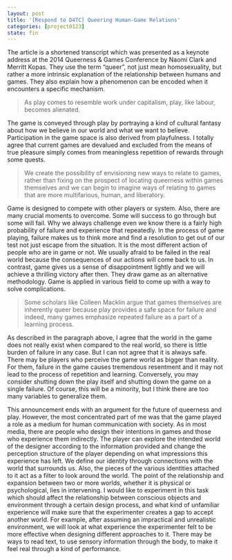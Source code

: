 ```yaml
---
layout: post
title: '[Respond to D4TC] Queering Human-Game Relations'
categories: [project0123]
state: fin
---
```


The article is a shortened transcript which was presented as a keynote address at the 2014 Queerness & Games Conference by Naomi Clark and Merritt Kopas. They use the term “queer”, not just mean homosexuality, but rather a more intrinsic explanation of the relationship between humans and games. They also explain how a phenomenon can be encoded when it encounters a specific mechanism.

> As play comes to resemble work under capitalism, play, like labour, becomes alienated.

The game is conveyed through play by portraying a kind of cultural fantasy about how we believe in our world and what we want to believe. Participation in the game space is also derived from playfulness. I totally agree that current games are devalued and excluded from the means of true pleasure simply comes from meaningless repetition of rewards through some quests.

> We create the possibility of envisioning new ways to relate to games, rather than fixing on the prospect of locating queerness within games themselves and we can begin to imagine ways of relating to games that are more multifarious, human, and liberatory.

Game is designed to compete with other players or system. Also, there are many crucial moments to overcome. Some will success to go through but some will fail. Why we always challenge even we know there is a fairly high probability of failure and experience that repeatedly. In the process of game playing, failure makes us to think more and find a resolution to get out of our test not just escape from the situation. It is the most different action of people who are in game or not. We usually afraid to be failed in the real world because the consequences of our actions will come back to us. In contrast, game gives us a sense of disappointment lightly and we will achieve a thrilling victory after then. They draw game as an alternative methodology. Game is applied in various field to come up with a way to solve complications.

> Some scholars like Colleen Macklin argue that games themselves are inherently queer because play provides a safe space for failure and indeed, many games emphasize repeated failure as a part of a learning process.

As described in the paragraph above, I agree that the world in the game does not really exist when compared to the real world, so there is little burden of failure in any case. But I can not agree that it is always safe. There may be players who perceive the game world as bigger than reality. For them, failure in the game causes tremendous resentment and it may not lead to the process of repetition and learning. Conversely, you may consider shutting down the play itself and shutting down the game on a single failure. Of course, this will be a minority, but I think there are too many variables to generalize them.

This announcement ends with an argument for the future of queerness and play. However, the most concentrated part of me was that the game played a role as a medium for human communication with society. As in most media, there are people who design their intentions in games and those who experience them indirectly. The player can explore the intended world of the designer according to the information provided and change the perception structure of the player depending on what impressions this experience has left. We define our identity through connections with the world that surrounds us. Also, the pieces of the various identities attached to it act as a filter to look around the world. The point of the relationship and expansion between two or more worlds, whether it is physical or psychological, lies in intervening. I would like to experiment in this task which should affect the relationship between conscious objects and environment through a certain design process, and what kind of unfamiliar experience will make sure that the experimenter creates a gap to accept another world. For example, after assuming an impractical and unrealistic environment, we will look at what experience the experimenter felt to be more effective when designing different approaches to it. There may be ways to read text, to use sensory information through the body, to make it feel real through a kind of performance.